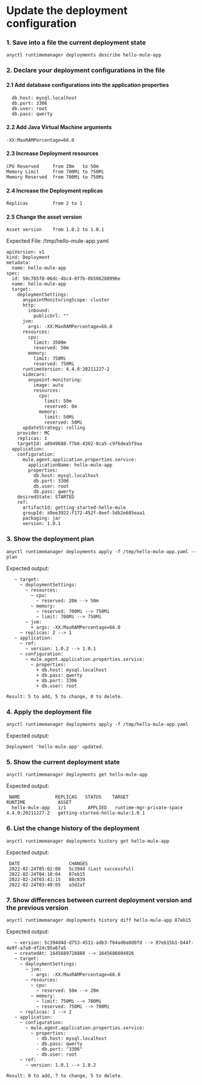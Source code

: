 # Update the deployment configuration

### 1. Save into a file the current deployment state

```
anyctl runtimemanager deployments describe hello-mule-app
```

### 2. Declare your deployment configurations in the file

#### 2.1 Add database configurations into the application properties

```
  db.host: mysql.localhost
  db.port: 3306
  db.user: root
  db.pass: qwerty
```

#### 2.2 Add Java Virtual Machine arguments

```
-XX:MaxRAMPercentage=66.0
```

#### 2.3 Increase Deployment resources

```
CPU Reserved     from 20m   to 50m
Memory Limit     from 700Mi to 750Mi
Memory Reserved  from 700Mi to 750Mi
```

#### 2.4 Increase the Deployment replicas

```
Replicas         from 2 to 1
```

#### 2.5 Change the asset version

```
Asset version    from 1.0.2 to 1.0.1
```


Expected File: /tmp/hello-mule-app.yaml

```
apiVersion: v1
kind: Deployment
metadata:
  name: hello-mule-app
spec:
  id: 50c765f0-06dc-4bc4-8f7b-0b506280996e
  name: hello-mule-app
  target:
    deploymentSettings:
      anypointMonitoringScope: cluster
      http:
        inbound:
          publicUrl: ""
      jvm:
        args: -XX:MaxRAMPercentage=66.0
      resources:
        cpu:
          limit: 3500m
          reserved: 50m
        memory:
          limit: 750Mi
          reserved: 750Mi
      runtimeVersion: 4.4.0:20211227-2
      sidecars:
        anypoint-monitoring:
          image: auto
          resources:
            cpu:
              limit: 50m
              reserved: 0m
            memory:
              limit: 50Mi
              reserved: 50Mi
      updateStrategy: rolling
    provider: MC
    replicas: 1
    targetId: a8949688-f7b6-4302-8ca5-c9f6dea5f9aa
  application:
    configuration:
      mule.agent.application.properties.service:
        applicationName: hello-mule-app
        properties:
          db.host: mysql.localhost
          db.port: 3306
          db.user: root
          db.pass: qwerty
    desiredState: STARTED
    ref:
      artifactId: getting-started-hello-mule
      groupId: a9ee3922-f172-452f-8eef-5db2e685eaa1
      packaging: jar
      version: 1.0.1
```

### 3. Show the deployment plan

```
anyctl runtimemanager deployments apply -f /tmp/hello-mule-app.yaml --plan
```

Expected output:

```
   ~ target: 
     ~ deploymentSettings: 
       ~ resources: 
         ~ cpu: 
           ~ reserved: 20m --> 50m
         ~ memory: 
           ~ reserved: 700Mi --> 750Mi
           ~ limit: 700Mi --> 750Mi
       ~ jvm: 
         + args: -XX:MaxRAMPercentage=66.0
     ~ replicas: 2 --> 1
   ~ application: 
     ~ ref: 
       ~ version: 1.0.2 --> 1.0.1
     ~ configuration: 
       ~ mule.agent.application.properties.service: 
         ~ properties: 
           + db.host: mysql.localhost
           + db.pass: qwerty
           + db.port: 3306
           + db.user: root

Result: 5 to add, 5 to change, 0 to delete.
```

### 4. Apply the deployment file

```
anyctl runtimemanager deployments apply -f /tmp/hello-mule-app.yaml 
```

Expected output:

```
Deployment 'hello-mule-app' updated.
```

### 5. Show the current deployment state

```
anyctl runtimemanager deployments get hello-mule-app
```

Expected output:

```
 NAME             REPLICAS   STATUS    TARGET                      RUNTIME            ASSET
  hello-mule-app   1/1        APPLIED   runtime-mgr-private-space   4.4.0:20211227-2   getting-started-hello-mule:1.0.1
```

### 6. List the change history of the deployment

```
anyctl runtimemanager deployments history get hello-mule-app
```

Expected output:

```
 DATE                  CHANGES
 2022-02-24T05:02:08   5c394d (Last successful)
 2022-02-24T04:10:04   87eb15
 2022-02-24T03:41:15   88c839
 2022-02-24T03:40:05   a3d2af
```

### 7. Show differences between current deployment version and the previous version

```
anyctl runtimemanager deployments history diff hello-mule-app 87eb15 
```

Expected output:

```
   ~ version: 5c394d4d-d753-4511-adb3-f64ad0a0d0fd --> 87eb15b1-b44f-4e9f-a7a8-df24c95a67a5
   ~ createdAt: 1645689728888 --> 1645686604926
   ~ target: 
     ~ deploymentSettings: 
       ~ jvm: 
         - args: -XX:MaxRAMPercentage=66.0
       ~ resources: 
         ~ cpu: 
           ~ reserved: 50m --> 20m
         ~ memory: 
           ~ limit: 750Mi --> 700Mi
           ~ reserved: 750Mi --> 700Mi
     ~ replicas: 1 --> 2
   ~ application: 
     ~ configuration: 
       ~ mule.agent.application.properties.service: 
         ~ properties: 
           - db.host: mysql.localhost
           - db.pass: qwerty
           - db.port: "3306"
           - db.user: root
     ~ ref: 
       ~ version: 1.0.1 --> 1.0.2

Result: 0 to add, 7 to change, 5 to delete.
```
